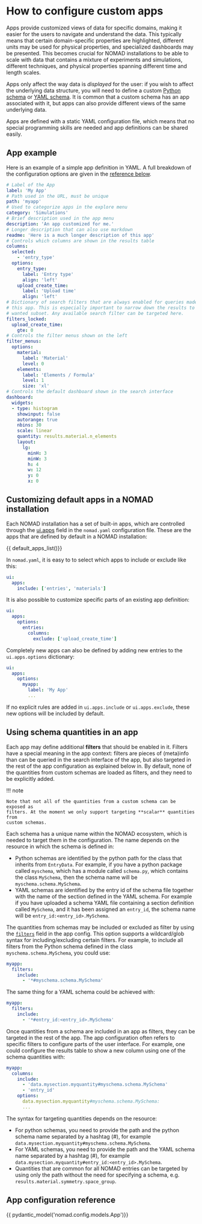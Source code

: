 # How to configure custom apps

Apps provide customized views of data for specific domains, making it easier for
the users to navigate and understand the data. This typically means that certain
domain-specific properties are highlighted, different units may be used for
physical properties, and specialized dashboards may be presented. This becomes
crucial for NOMAD installations to be able to scale with data that contains a
mixture of experiments and simulations, different techniques, and physical
properties spanning different time and length scales.

Apps only affect the way data is *displayed* for the user: if you wish to affect
the underlying data structure, you will need to define a custom [Python schema](../customization/plugins_dev.md#develop-a-schema-plugin)
or [YAML schema](../customization/basics.md). It is common that a custom schema has
an app associated with it, but apps can also provide different views of the same
underlying data.

Apps are defined with a static YAML configuration file, which means that no
special programming skills are needed and app definitions can be shared easily.

## App example

Here is an example of a simple app definition in YAML. A full breakdown of the
configuration options are given in the [reference below](#app-configuration-reference).

```yaml
# Label of the App
label: 'My App'
# Path used in the URL, must be unique
path: 'myapp'
# Used to categorize apps in the explore menu
category: 'Simulations'
# Brief description used in the app menu
description: 'An app customized for me.'
# Longer description that can also use markdown
readme: 'Here is a much longer description of this app'
# Controls which columns are shown in the results table
columns:
  selected:
    - 'entry_type'
  options:
    entry_type:
      label: 'Entry type'
      align: 'left'
    upload_create_time:
      label: 'Upload time'
      align: 'left'
# Dictionary of search filters that are always enabled for queries made within
# this app. This is especially important to narrow down the results to the
# wanted subset. Any available search filter can be targeted here.
filters_locked:
  upload_create_time:
    gte: 0
# Controls the filter menus shown on the left
filter_menus:
  options:
    material:
      label: 'Material'
      level: 0
    elements:
      label: 'Elements / Formula'
      level: 1
      size: 'xl'
# Controls the default dashboard shown in the search interface
dashboard:
  widgets:
  - type: histogram
    showinput: false
    autorange: true
    nbins: 30
    scale: linear
    quantity: results.material.n_elements
    layout:
      lg:
        minH: 3
        minW: 3
        h: 4
        w: 12
        y: 0
        x: 0
```

## Customizing default apps in a NOMAD installation

Each NOMAD installation has a set of built-in apps, which are controlled through
the [ui.apps](../../reference/config.md#ui) field in the `nomad.yaml` configuration file. These are
the apps that are defined by default in a NOMAD installation:

{{ default_apps_list()}}

In `nomad.yaml`, it is easy to to select which apps to include or exclude like
this:

```yaml
ui:
  apps:
    include: ['entries', 'materials']
```

It is also possible to customize specific parts of an existing app definition:

```yaml
ui:
  apps:
    options:
      entries:
        columns:
          exclude: ['upload_create_time']
```

Completely new apps can also be defined by adding new entries to the
`ui.apps.options` dictionary:

```yaml
ui:
  apps:
    options:
      myapp:
        label: 'My App'
        ...
```

If no explicit rules are added in `ui.apps.include` or `ui.apps.exclude`, these
new options will be included by default.

## Using schema quantities in an app

Each app may define additional **filters** that should be enabled in it. Filters
have a special meaning in the app context: filters are pieces of (meta)info than
can be queried in the search interface of the app, but also targeted in the rest
of the app configuration as explained below in. By default, none of the
quantities from custom schemas are loaded as filters, and they need to be
explicitly added.

!!! note

    Note that not all of the quantities from a custom schema can be exposed as
    filters. At the moment we only support targeting **scalar** quantities from
    custom schemas.

Each schema has a unique name within the NOMAD ecosystem, which is needed to
target them in the configuration. The name depends on the resource in which the
schema is defined in:

- Python schemas are identified by the python path for the class that inherits
from `EntryData`. For example, if you have a python package called `myschema`,
which has a module called `schema.py`, which contains the class `MySchema`, then
the schema name will be `myschema.schema.MySchema`.
- YAML schemas are identified by the entry id of the schema file together with
the name of the section defined in the YAML schema. For example
if you have uploaded a schema YAML file containing a section definition called
`MySchema`, and it has been assigned an `entry_id`, the schema name will be
`entry_id:<entry_id>.MySchema`.

The quantities from schemas may be included or excluded as filter by using the
[`filters`](#filters) field in the app config. This option supports a
wildcard/glob syntax for including/excluding certain filters. For example, to
include all filters from the Python schema defined in the class
`myschema.schema.MySchema`, you could use:

```yaml
myapp:
  filters:
    include:
      - '*#myschema.schema.MySchema'
```

The same thing for a YAML schema could be achieved with:

```yaml
myapp:
  filters:
    include:
      - '*#entry_id:<entry_id>.MySchema'
```

Once quantities from a schema are included in an app as filters, they can be
targeted in the rest of the app. The app configuration often refers to specific
filters to configure parts of the user interface. For example,
one could configure the results table to show a new column using one of the
schema quantities with:

```yaml
myapp:
  columns:
    include:
      - 'data.mysection.myquantity#myschema.schema.MySchema'
      - 'entry_id'
    options:
      data.mysection.myquantity#myschema.schema.MySchema:
      ...
```

The syntax for targeting quantities depends on the resource:

- For python schemas, you need to provide the path and the python schema name separated
by a hashtag (#), for example `data.mysection.myquantity#myschema.schema.MySchema`.
- For YAML schemas, you need to provide the path and the YAML schema name separated
by a hashtag (#), for example `data.mysection.myquantity#entry_id:<entry_id>.MySchema`.
- Quantities that are common for all NOMAD entries can be targeted by using only
the path without the need for specifying a schema, e.g. `results.material.symmetry.space_group`.

## App configuration reference

{{ pydantic_model('nomad.config.models.App')}}
